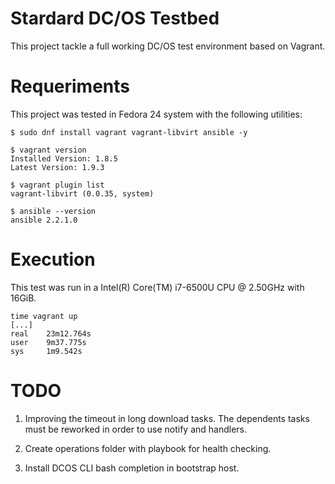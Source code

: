 # Stardard DC/OS Testbed

This project tackle a full working DC/OS test environment based on Vagrant.

# Requeriments

This project was tested in Fedora 24 system with the following utilities:

```
$ sudo dnf install vagrant vagrant-libvirt ansible -y
```

```
$ vagrant version
Installed Version: 1.8.5
Latest Version: 1.9.3

$ vagrant plugin list
vagrant-libvirt (0.0.35, system)

$ ansible --version
ansible 2.2.1.0
```

# Execution

This test was run in a Intel(R) Core(TM) i7-6500U CPU @ 2.50GHz with 16GiB.

```
time vagrant up
[...]
real    23m12.764s
user    9m37.775s
sys     1m9.542s

```
# TODO

1. Improving the timeout in long download tasks. The dependents tasks must be
   reworked in order to use notify and handlers.

2. Create operations folder with playbook for health checking.

3. Install DCOS CLI bash completion in bootstrap host.








